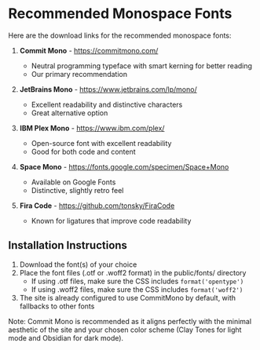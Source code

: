 # Recommended Monospace Fonts

Here are the download links for the recommended monospace fonts:

1. **Commit Mono** - https://commitmono.com/
   - Neutral programming typeface with smart kerning for better reading
   - Our primary recommendation

2. **JetBrains Mono** - https://www.jetbrains.com/lp/mono/
   - Excellent readability and distinctive characters
   - Great alternative option

3. **IBM Plex Mono** - https://www.ibm.com/plex/
   - Open-source font with excellent readability
   - Good for both code and content

4. **Space Mono** - https://fonts.google.com/specimen/Space+Mono
   - Available on Google Fonts
   - Distinctive, slightly retro feel

5. **Fira Code** - https://github.com/tonsky/FiraCode
   - Known for ligatures that improve code readability

## Installation Instructions

1. Download the font(s) of your choice
2. Place the font files (.otf or .woff2 format) in the public/fonts/ directory
   - If using .otf files, make sure the CSS includes `format('opentype')`
   - If using .woff2 files, make sure the CSS includes `format('woff2')`
3. The site is already configured to use CommitMono by default, with fallbacks to other fonts

Note: Commit Mono is recommended as it aligns perfectly with the minimal aesthetic of the site and your chosen color scheme (Clay Tones for light mode and Obsidian for dark mode). 
